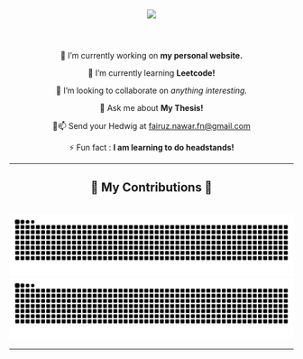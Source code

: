
<h1 align="center">
    <img src="https://readme-typing-svg.herokuapp.com/?font=Righteous&size=35&center=true&vCenter=true&width=500&height=70&duration=4000&lines=Hi+There!+👋;+I'm+Fairuz!🌻;" />
</h1>

[comment]: <> (<h3 align="center">A passionate software developer from Canada 🇨🇦</h3>)

<br/>

<div align="center">
 
 🔭 I’m currently working on **my personal website.**
 
 🌱 I’m currently learning **Leetcode!**
 
 👯 I’m looking to collaborate on **anything interesting*.*

💬 Ask me about **My Thesis!**

🦉📫 Send your Hedwig at [fairuz.nawar.fn@gmail.com](mailto:fairuz.nawar.fn@gmail.com)



⚡ Fun fact : **I am learning to do headstands!**

 </div>


 <hr/>

<div align="center">
  <h2>🐍 My Contributions 🐍</h2>
  <br>
<img src="https://raw.githubusercontent.com/fairuznawar122/fairuznawar122/output/github-contribution-grid-snake.svg#gh-light-mode-only" />


<img src="https://raw.githubusercontent.com/fairuznawar122/fairuznawar122/output/github-contribution-grid-snake-dark.svg#gh-dark-mode-only" />



<hr/>

<br/>
